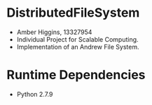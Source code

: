 # DistributedFileSystem
* Amber Higgins, 13327954
* Individual Project for Scalable Computing.
* Implementation of an Andrew File System.

# Runtime Dependencies
* Python 2.7.9
